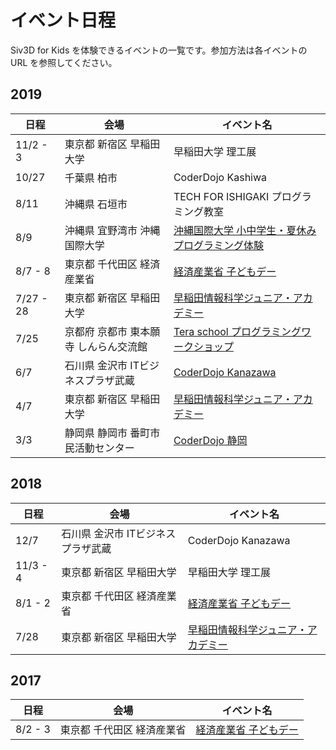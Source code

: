 # イベント日程
Siv3D for Kids を体験できるイベントの一覧です。参加方法は各イベントの URL を参照してください。

## 2019
| 日程        | 会場                   | イベント名                                                                  |
|-----------|----------------------|------------------------------------------------------------------------|
| 11/2 - 3 | 東京都 新宿区 早稲田大学       | 早稲田大学 理工展                                                                  |
| 10/27      | 千葉県 柏市              | CoderDojo Kashiwa |
| 8/11      | 沖縄県 石垣市              | TECH FOR ISHIGAKI プログラミング教室 |
| 8/9       | 沖縄県 宜野湾市 沖縄国際大学      | [沖縄国際大学 小中学生・夏休みプログラミング体験](https://www.okiu.ac.jp/news/31712?fbclid=IwAR2ZLYpBUhXY0XWDXPgtXbqgs5tbhiWc5GfQZIVmArmagdaCU4HN8sgsaVU) |
| 8/7 - 8   | 東京都 千代田区 経済産業省       | [経済産業省 子どもデー](https://www.ipa.go.jp/about/event/kidsday2019.html) |
| 7/27 - 28 | 東京都 新宿区 早稲田大学        | [早稲田情報科学ジュニア・アカデミー](http://waseda.compsci.jp/2019summer/#Siv3D)        |
| 7/25      | 京都府 京都市 東本願寺 しんらん交流館 | [Tera school プログラミングワークショップ](https://www.teraschool.jp/2019%E5%B9%B4%E3%81%AE%E5%A4%8F%E4%BC%91%E3%81%BF%E3%83%97%E3%83%AD%E3%82%B0%E3%83%A9%E3%83%A0%E3%81%A8%E3%82%AD%E3%83%A3%E3%83%B3%E3%83%97%E3%81%AE%E3%81%8A%E7%9F%A5%E3%82%89%E3%81%9B/) |
| 6/7       | 石川県 金沢市 ITビジネスプラザ武蔵  | [CoderDojo Kanazawa](https://www.facebook.com/events/300747200877892/) |
| 4/7       | 東京都 新宿区 早稲田大学        | [早稲田情報科学ジュニア・アカデミー](http://waseda.compsci.jp/2019spring/#s3)           |
| 3/3       | 静岡県 静岡市 番町市民活動センター   | [CoderDojo 静岡](https://coderdojo-shizuoka.org/9th)                     |

## 2018
| 日程       | 会場                  | イベント名                                                                      |
|----------|---------------------|----------------------------------------------------------------------------|
| 12/7     | 石川県 金沢市 ITビジネスプラザ武蔵 | CoderDojo Kanazawa                                                         |
| 11/3 - 4 | 東京都 新宿区 早稲田大学       | 早稲田大学 理工展                                                                  |
| 8/1 - 2  | 東京都 千代田区 経済産業省      | [経済産業省 子どもデー](https://www.ipa.go.jp/about/event/kidsday2018.html#section8) |
| 7/28     | 東京都 新宿区 早稲田大学       | [早稲田情報科学ジュニア・アカデミー](http://waseda.compsci.jp/2018summer/#s3)               |

## 2017
| 日程      | 会場             | イベント名                                                                               |
|---------|----------------|-------------------------------------------------------------------------------------|
| 8/2 - 3 | 東京都 千代田区 経済産業省 | [経済産業省 子どもデー](https://www.ipa.go.jp/about/event/kidsday2017/20170703.html#section7) |